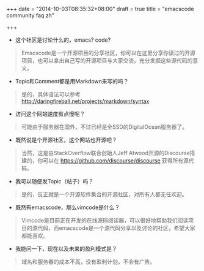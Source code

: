 +++
date = "2014-10-03T08:35:32+08:00"
draft = true
title = "emacscode community faq zh"

+++



* 这个社区是讨论什么的，emacs? code?
> Emacscode是一个开源项目的分享社区，你可以在这里分享你读过的开源项目，也可以拿出自己写的开源项目与大家交流，充分发掘这些源代码的意义。

* Topic和Comment都是用Markdown来写的吗？
> 是的，具体语法可以参考 <http://daringfireball.net/projects/markdown/syntax>

* 访问这个网站速度有点慢呢？
> 可能由于服务器在国外，不过已经是全SSD的DigitalOcean服务器了。

* 既然说是个开源社区，这个网站也开源吧？
> 当然，这是由StackOverflow联合创始人Jeff Atwood开源的Discourse搭建的，你可以在 <https://github.com/discourse/discourse> 获得所有源代码。

* 我可以随便发Topic（帖子）吗？
> 是的，反正就是一个开源软件集合的开源社区，对所有人都无任欢迎。

* 既然有emacscode，那么vimcode是什么？
> Vimcode是目前正在开发的在线源码阅读器，可以很好地帮助我们阅读项目的源代码，而emacscode是一个源代码分享以及讨论的社区，希望大家都能喜欢。

* 我能问一下，现在以及未来的盈利模式是？
> 域名和服务器的成本不高，没有盈利计划，不会有广告。

